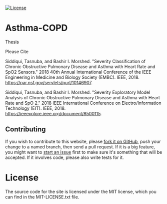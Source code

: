 [![License](https://img.shields.io/github/license/mashape/apistatus.svg?maxAge=2592000)](https://github.com/TasnubaS/Asthma-COPD/blob/master/MIT-LICENSE.txt)

# Asthma-COPD
Thesis

Please Cite

Siddiqui, Tasnuba, and Bashir I. Morshed. "Severity Classification of Chronic Obstructive Pulmonary Disease and Asthma with Heart Rate and SpO2 Sensors." 2018 40th Annual International Conference of the IEEE Engineering in Medicine and Biology Society (EMBC). IEEE, 2018. https://par.nsf.gov/servlets/purl/10146907.

Siddiqui, Tasnuba, and Bashir I. Morshed. "Severity Exploratory Model Analysis of Chronic Obstructive Pulmonary Disease and Asthma with Heart Rate and SpO 2." 2018 IEEE International Conference on Electro/Information Technology (EIT). IEEE, 2018. https://ieeexplore.ieee.org/document/8500115.

## Contributing

If you wish to contribute to this website, please [fork it on GitHub](https://github.com/TasnubaS/Asthma-COPD/branches), push your
change to a named branch, then send a pull request. If it is a big feature,
you might want to [start an issue](https://github.com/TasnubaS/Asthma-COPD/issues/new) first to make sure it's something that will
be accepted. If it involves code, please also write tests for it.

# License
The source code for the site is licensed under the MIT license, which you can find in the MIT-LICENSE.txt file.
